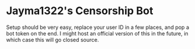 # Jayma1322's Censorship Bot

Setup should be very easy, replace your user ID in a few places, and pop a bot token on the end. I might host an official version of this in the future, in which case this will go closed source.
